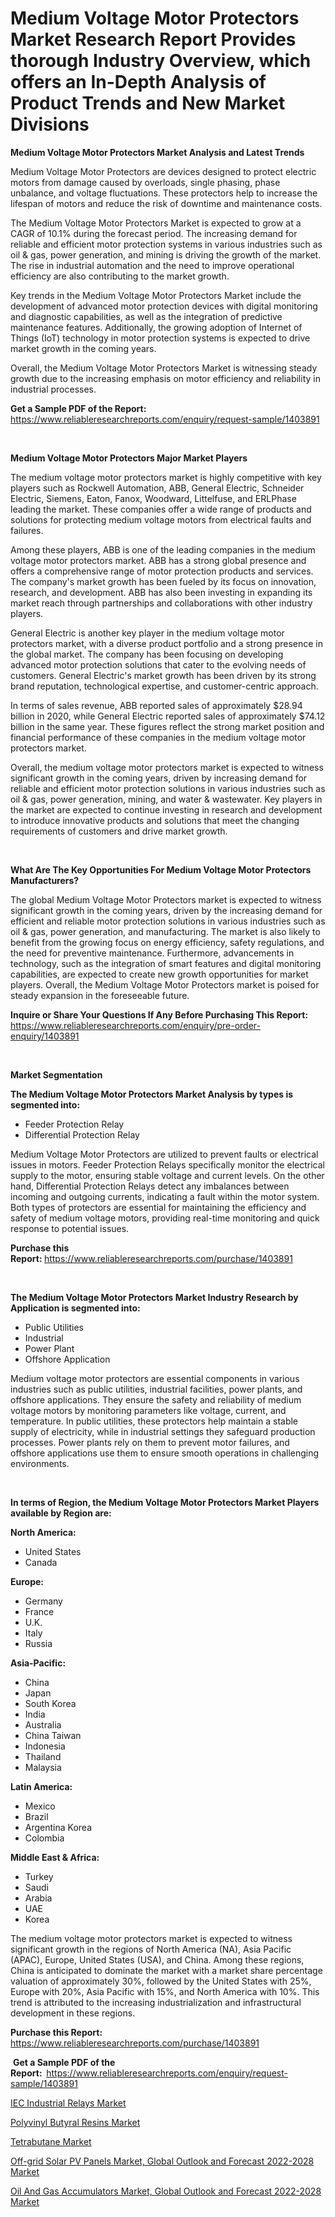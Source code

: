 <p><h1>Medium Voltage Motor Protectors Market Research Report Provides thorough Industry Overview, which offers an In-Depth Analysis of Product Trends and New Market Divisions</h1></p><p><strong>Medium Voltage Motor Protectors Market Analysis and Latest Trends</strong></p>
<p><p>Medium Voltage Motor Protectors are devices designed to protect electric motors from damage caused by overloads, single phasing, phase unbalance, and voltage fluctuations. These protectors help to increase the lifespan of motors and reduce the risk of downtime and maintenance costs.</p><p>The Medium Voltage Motor Protectors Market is expected to grow at a CAGR of 10.1% during the forecast period. The increasing demand for reliable and efficient motor protection systems in various industries such as oil & gas, power generation, and mining is driving the growth of the market. The rise in industrial automation and the need to improve operational efficiency are also contributing to the market growth.</p><p>Key trends in the Medium Voltage Motor Protectors Market include the development of advanced motor protection devices with digital monitoring and diagnostic capabilities, as well as the integration of predictive maintenance features. Additionally, the growing adoption of Internet of Things (IoT) technology in motor protection systems is expected to drive market growth in the coming years.</p><p>Overall, the Medium Voltage Motor Protectors Market is witnessing steady growth due to the increasing emphasis on motor efficiency and reliability in industrial processes.</p></p>
<p><strong>Get a Sample PDF of the Report:&nbsp;</strong> <a href="https://www.reliableresearchreports.com/enquiry/request-sample/1403891">https://www.reliableresearchreports.com/enquiry/request-sample/1403891</a></p>
<p>&nbsp;</p>
<p><strong>Medium Voltage Motor Protectors Major Market Players</strong></p>
<p><p>The medium voltage motor protectors market is highly competitive with key players such as Rockwell Automation, ABB, General Electric, Schneider Electric, Siemens, Eaton, Fanox, Woodward, Littelfuse, and ERLPhase leading the market. These companies offer a wide range of products and solutions for protecting medium voltage motors from electrical faults and failures.</p><p>Among these players, ABB is one of the leading companies in the medium voltage motor protectors market. ABB has a strong global presence and offers a comprehensive range of motor protection products and services. The company's market growth has been fueled by its focus on innovation, research, and development. ABB has also been investing in expanding its market reach through partnerships and collaborations with other industry players.</p><p>General Electric is another key player in the medium voltage motor protectors market, with a diverse product portfolio and a strong presence in the global market. The company has been focusing on developing advanced motor protection solutions that cater to the evolving needs of customers. General Electric's market growth has been driven by its strong brand reputation, technological expertise, and customer-centric approach.</p><p>In terms of sales revenue, ABB reported sales of approximately $28.94 billion in 2020, while General Electric reported sales of approximately $74.12 billion in the same year. These figures reflect the strong market position and financial performance of these companies in the medium voltage motor protectors market.</p><p>Overall, the medium voltage motor protectors market is expected to witness significant growth in the coming years, driven by increasing demand for reliable and efficient motor protection solutions in various industries such as oil & gas, power generation, mining, and water & wastewater. Key players in the market are expected to continue investing in research and development to introduce innovative products and solutions that meet the changing requirements of customers and drive market growth.</p></p>
<p>&nbsp;</p>
<p><strong>What Are The Key Opportunities For Medium Voltage Motor Protectors Manufacturers?</strong></p>
<p><p>The global Medium Voltage Motor Protectors market is expected to witness significant growth in the coming years, driven by the increasing demand for efficient and reliable motor protection solutions in various industries such as oil & gas, power generation, and manufacturing. The market is also likely to benefit from the growing focus on energy efficiency, safety regulations, and the need for preventive maintenance. Furthermore, advancements in technology, such as the integration of smart features and digital monitoring capabilities, are expected to create new growth opportunities for market players. Overall, the Medium Voltage Motor Protectors market is poised for steady expansion in the foreseeable future.</p></p>
<p><strong>Inquire or Share Your Questions If Any Before Purchasing This Report:</strong> <a href="https://www.reliableresearchreports.com/enquiry/pre-order-enquiry/1403891">https://www.reliableresearchreports.com/enquiry/pre-order-enquiry/1403891</a></p>
<p>&nbsp;</p>
<p><strong>Market Segmentation</strong></p>
<p><strong>The Medium Voltage Motor Protectors Market Analysis by types is segmented into:</strong></p>
<p><ul><li>Feeder Protection Relay</li><li>Differential Protection Relay</li></ul></p>
<p><p>Medium Voltage Motor Protectors are utilized to prevent faults or electrical issues in motors. Feeder Protection Relays specifically monitor the electrical supply to the motor, ensuring stable voltage and current levels. On the other hand, Differential Protection Relays detect any imbalances between incoming and outgoing currents, indicating a fault within the motor system. Both types of protectors are essential for maintaining the efficiency and safety of medium voltage motors, providing real-time monitoring and quick response to potential issues.</p></p>
<p><strong>Purchase this Report:&nbsp;</strong><a href="https://www.reliableresearchreports.com/purchase/1403891">https://www.reliableresearchreports.com/purchase/1403891</a></p>
<p>&nbsp;</p>
<p><strong>The Medium Voltage Motor Protectors Market Industry Research by Application is segmented into:</strong></p>
<p><ul><li>Public Utilities</li><li>Industrial</li><li>Power Plant</li><li>Offshore Application</li></ul></p>
<p><p>Medium voltage motor protectors are essential components in various industries such as public utilities, industrial facilities, power plants, and offshore applications. They ensure the safety and reliability of medium voltage motors by monitoring parameters like voltage, current, and temperature. In public utilities, these protectors help maintain a stable supply of electricity, while in industrial settings they safeguard production processes. Power plants rely on them to prevent motor failures, and offshore applications use them to ensure smooth operations in challenging environments.</p></p>
<p>&nbsp;</p>
<p><strong>In terms of Region, the Medium Voltage Motor Protectors Market Players available by Region are:</strong></p>
<p>
    <p> <strong> North America: </strong>
        <ul>
            <li>United States</li>
            <li>Canada</li>
        </ul>
        </p> 
    <p> <strong> Europe: </strong>
        <ul>
            <li>Germany</li>
            <li>France</li>
            <li>U.K.</li>
            <li>Italy</li>
            <li>Russia</li>
        </ul>
        </p> 
    <p> <strong> Asia-Pacific: </strong>
        <ul>
            <li>China</li>
            <li>Japan</li>
            <li>South Korea</li>
            <li>India</li>
            <li>Australia</li>
            <li>China Taiwan</li>
            <li>Indonesia</li>
            <li>Thailand</li>
            <li>Malaysia</li>
        </ul>
        </p> 
    <p> <strong> Latin America: </strong>
        <ul>
            <li>Mexico</li>
            <li>Brazil</li>
            <li>Argentina Korea</li>
            <li>Colombia</li>
        </ul>
        </p> 
    <p> <strong> Middle East & Africa: </strong>
        <ul>
            <li>Turkey</li>
            <li>Saudi</li>
            <li>Arabia</li>
            <li>UAE</li>
            <li>Korea</li>
        </ul>
    </p>
    </p>
<p><p>The medium voltage motor protectors market is expected to witness significant growth in the regions of North America (NA), Asia Pacific (APAC), Europe, United States (USA), and China. Among these regions, China is anticipated to dominate the market with a market share percentage valuation of approximately 30%, followed by the United States with 25%, Europe with 20%, Asia Pacific with 15%, and North America with 10%. This trend is attributed to the increasing industrialization and infrastructural development in these regions.</p></p>
<p><strong>Purchase this Report: </strong><a href="https://www.reliableresearchreports.com/purchase/1403891">https://www.reliableresearchreports.com/purchase/1403891</a></p>
<p>&nbsp;<strong>Get a Sample PDF of the Report:&nbsp;&nbsp;</strong><a href="https://www.reliableresearchreports.com/enquiry/request-sample/1403891">https://www.reliableresearchreports.com/enquiry/request-sample/1403891</a></p>
<p><strong></strong></p>
<p><p><a href="https://github.com/jaidynmorantestelletmjzya/Market-Research-Report-List-1/blob/main/iec-industrial-relays-market.md">IEC Industrial Relays Market</a></p><p><a href="https://view.publitas.com/reportprime-1/polyvinyl-butyral-resins-market-size-market-share-and-global-market-analysis-report-2024-2031/">Polyvinyl Butyral Resins Market</a></p><p><a href="https://view.publitas.com/reportprime-1/tetrabutane-market-dynamics-2024-2031-also-about-its-market-trends-projections-and-opportunities/">Tetrabutane Market</a></p><p><a href="https://cute-banjo-8ca.notion.site/Off-grid-Solar-PV-Panels-Market-Global-Outlook-and-Forecast-2022-2028-Market-Size-Furnishes-Valuabl-57a72eba41f34f64951441f582a22d3b">Off-grid Solar PV Panels Market, Global Outlook and Forecast 2022-2028 Market</a></p><p><a href="https://silk-columnist-571.notion.site/Oil-And-Gas-Accumulators-Market-Global-Outlook-and-Forecast-2022-2028-Market-Offer-Valuable-Insight-d11dd68e452a4e31b2cdc7585178e421">Oil And Gas Accumulators Market, Global Outlook and Forecast 2022-2028 Market</a></p></p>
